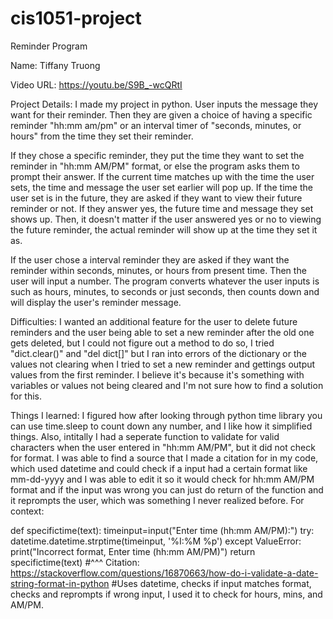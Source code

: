 # cis1051-project
Reminder Program

Name: Tiffany Truong

Video URL: https://youtu.be/S9B_-wcQRtI

Project Details:
I made my project in python. User inputs the message they want for their reminder. Then they are given a choice of having a specific reminder "hh:mm am/pm" or an interval timer of "seconds, minutes, or hours" from the time they set their reminder. 

If they chose a specific reminder, they put the time they want to set the reminder in "hh:mm AM/PM" format, or else the program asks them to prompt their answer. If the current time matches up with the time the user sets, the time and message the user set earlier will pop up. If the time the user set is in the future, they are asked if they want to view their future reminder or not. If they answer yes, the future time and message they set shows up. Then, it doesn't matter if the user answered yes or no to viewing the future reminder, the actual reminder will show up at the time they set it as.

If the user chose a interval reminder they are asked if they want the reminder within seconds, minutes, or hours from present time. Then the user will input a number. The program converts whatever the user inputs is such as hours, minutes, to seconds or just seconds, then counts down and will display the user's reminder message.

Difficulties:
I wanted an additional feature for the user to delete future reminders and the user being able to set a new reminder after the old one gets deleted, but I could not figure out a method to do so, I tried "dict.clear()" and "del dict[]" but I ran into errors of the dictionary or the values not clearing when I tried to set a new reminder and gettings output values from the first reminder. I believe it's because it's something with variables or values not being cleared and I'm not sure how to find a solution for this.

Things I learned:
I figured how after looking through python time library you can use time.sleep to count down any number, and I like how it simplified things. Also, intitally I had a seperate function to validate for valid characters when the user entered in "hh:mm AM/PM", but it did not check for format. I was able to find a source that I made a citation for in my code, which used datetime and could check if a input had a certain format like mm-dd-yyyy and I was able to edit it so it would check for hh:mm AM/PM format and if the input was wrong you can just do return of the function and it reprompts the user, which was something I never realized before. For context:

def specifictime(text):
    timeinput=input("Enter time (hh:mm AM/PM):")
    try:
        datetime.datetime.strptime(timeinput, '%I:%M %p')
    except ValueError:
        print("Incorrect format, Enter time (hh:mm AM/PM)")
        return specifictime(text)
#^^^ Citation: https://stackoverflow.com/questions/16870663/how-do-i-validate-a-date-string-format-in-python 
#Uses datetime, checks if input matches format, checks and reprompts if wrong input, I used it to check for hours, mins, and AM/PM.
